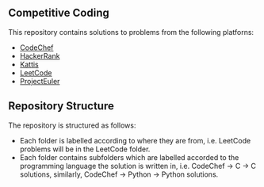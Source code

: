 ## Competitive Coding

This repository contains solutions to problems from the following platforns:
* [CodeChef](https://www.codechef.com/)
* [HackerRank](https://www.hackerrank.com/)
* [Kattis](https://www.kattis.com/)
* [LeetCode](https://leetcode.com/)
* [ProjectEuler](https://projecteuler.net/)

## Repository Structure

The repository is structured as follows:
* Each folder is labelled according to where they are from, i.e. LeetCode problems will be in the LeetCode folder.
* Each folder contains subfolders which are labelled accorded to the programming language the solution is written in, i.e. CodeChef -> C -> C solutions, similarly, CodeChef -> Python -> Python solutions.
